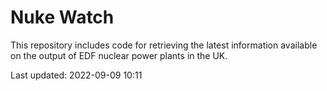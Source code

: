 # Nuke Watch

This repository includes code for retrieving the latest information available on the output of EDF nuclear power plants in the UK.

Last updated: 2022-09-09 10:11